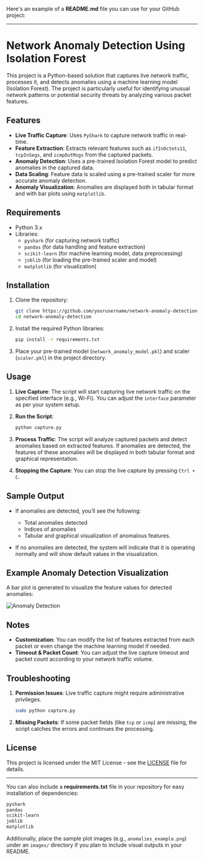 Here's an example of a **README.md** file you can use for your GitHub project:

---

# Network Anomaly Detection Using Isolation Forest

This project is a Python-based solution that captures live network traffic, processes it, and detects anomalies using a machine learning model (Isolation Forest). The project is particularly useful for identifying unusual network patterns or potential security threats by analyzing various packet features.

## Features

- **Live Traffic Capture**: Uses `PyShark` to capture network traffic in real-time.
- **Feature Extraction**: Extracts relevant features such as `ifInOctets11`, `tcpInSegs`, and `icmpOutMsgs` from the captured packets.
- **Anomaly Detection**: Uses a pre-trained Isolation Forest model to predict anomalies in the captured data.
- **Data Scaling**: Feature data is scaled using a pre-trained scaler for more accurate anomaly detection.
- **Anomaly Visualization**: Anomalies are displayed both in tabular format and with bar plots using `matplotlib`.
  
## Requirements

- Python 3.x
- Libraries:
  - `pyshark` (for capturing network traffic)
  - `pandas` (for data handling and feature extraction)
  - `scikit-learn` (for machine learning model, data preprocessing)
  - `joblib` (for loading the pre-trained scaler and model)
  - `matplotlib` (for visualization)

## Installation

1. Clone the repository:
    ```bash
    git clone https://github.com/yourusername/network-anomaly-detection.git
    cd network-anomaly-detection
    ```

2. Install the required Python libraries:
    ```bash
    pip install -r requirements.txt
    ```

3. Place your pre-trained model (`network_anomaly_model.pkl`) and scaler (`scaler.pkl`) in the project directory.

## Usage

1. **Live Capture**: The script will start capturing live network traffic on the specified interface (e.g., Wi-Fi). You can adjust the `interface` parameter as per your system setup.

2. **Run the Script**:
    ```bash
    python capture.py
    ```

3. **Process Traffic**: The script will analyze captured packets and detect anomalies based on extracted features. If anomalies are detected, the features of these anomalies will be displayed in both tabular format and graphical representation.

4. **Stopping the Capture**: You can stop the live capture by pressing `Ctrl + C`. 

## Sample Output

- If anomalies are detected, you’ll see the following:
  - Total anomalies detected
  - Indices of anomalies
  - Tabular and graphical visualization of anomalous features.

- If no anomalies are detected, the system will indicate that it is operating normally and will show default values in the visualization.

## Example Anomaly Detection Visualization

A bar plot is generated to visualize the feature values for detected anomalies:
  
![Anomaly Detection](images/anomalies_example.png)

## Notes

- **Customization**: You can modify the list of features extracted from each packet or even change the machine learning model if needed.
- **Timeout & Packet Count**: You can adjust the live capture timeout and packet count according to your network traffic volume.
  
## Troubleshooting

1. **Permission Issues**: Live traffic capture might require administrative privileges.
    ```bash
    sudo python capture.py
    ```

2. **Missing Packets**: If some packet fields (like `tcp` or `icmp`) are missing, the script catches the errors and continues the processing.

## License

This project is licensed under the MIT License - see the [LICENSE](LICENSE) file for details.

---

You can also include a **requirements.txt** file in your repository for easy installation of dependencies:

```txt
pyshark
pandas
scikit-learn
joblib
matplotlib
```

Additionally, place the sample plot images (e.g., `anomalies_example.png`) under an `images/` directory if you plan to include visual outputs in your README.
